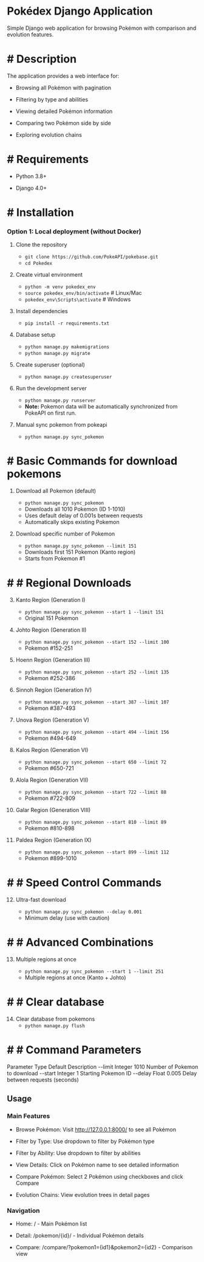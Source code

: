 # Pokédex Django Application
Simple Django web application for browsing Pokémon with comparison and evolution features.

# # Description
The application provides a web interface for:

- Browsing all Pokémon with pagination

- Filtering by type and abilities

- Viewing detailed Pokémon information

- Comparing two Pokémon side by side

- Exploring evolution chains



# # Requirements
- Python 3.8+

- Django 4.0+


# #  Installation

### Option 1: Local deployment (without Docker)

1. Clone the repository 
    - `git clone https://github.com/PokeAPI/pokebase.git`
    - `cd Pokedex`

2. Create virtual environment
    - `python -m venv pokedex_env`
    - `source pokedex_env/bin/activate`  # Linux/Mac
    - `pokedex_env\Scripts\activate`     # Windows

3. Install dependencies
    - `pip install -r requirements.txt`

4. Database setup
    - `python manage.py makemigrations`
    - `python manage.py migrate`

5. Create superuser (optional)
    - `python manage.py createsuperuser`

6. Run the development server
    - `python manage.py runserver`
    - **Note:** Pokemon data will be automatically synchronized from PokeAPI on first run.

7. Manual sync pokemon from pokeapi
    - `python manage.py sync_pokemon`


# #  Basic Commands for download pokemons

1. Download all Pokemon (default)

    - `python manage.py sync_pokemon`
    - Downloads all 1010 Pokemon (ID 1-1010)
    - Uses default delay of 0.001s between requests
    - Automatically skips existing Pokemon

2. Download specific number of Pokemon

    - `python manage.py sync_pokemon --limit 151`
    - Downloads first 151 Pokemon (Kanto region)
    - Starts from Pokemon #1

# # # Regional Downloads
3. Kanto Region (Generation I)

    - `python manage.py sync_pokemon --start 1 --limit 151`
    - Original 151 Pokemon

4. Johto Region (Generation II)

    - `python manage.py sync_pokemon --start 152 --limit 100`
    - Pokemon #152-251

5. Hoenn Region (Generation III)

    - `python manage.py sync_pokemon --start 252 --limit 135`
    - Pokemon #252-386

6. Sinnoh Region (Generation IV)

    - `python manage.py sync_pokemon --start 387 --limit 107`
    - Pokemon #387-493

7. Unova Region (Generation V)

    - `python manage.py sync_pokemon --start 494 --limit 156`
    - Pokemon #494-649

8. Kalos Region (Generation VI)

    - `python manage.py sync_pokemon --start 650 --limit 72`
    - Pokemon #650-721

9. Alola Region (Generation VII)

    - `python manage.py sync_pokemon --start 722 --limit 88`
    - Pokemon #722-809

10. Galar Region (Generation VIII)

    - `python manage.py sync_pokemon --start 810 --limit 89`
    - Pokemon #810-898

11. Paldea Region (Generation IX)

    - `python manage.py sync_pokemon --start 899 --limit 112`
    - Pokemon #899-1010

# # # Speed Control Commands
12. Ultra-fast download

    - `python manage.py sync_pokemon --delay 0.001`
    - Minimum delay (use with caution)

# # # Advanced Combinations
13. Multiple regions at once

    - `python manage.py sync_pokemon --start 1 --limit 251`
    - Multiple regions at once (Kanto + Johto)

# # # Clear database
14. Clear database from pokemons
    - `python manage.py flush`

# # # Command Parameters
Parameter	Type	Default	Description
--limit	    Integer	1010	Number of Pokemon to download
--start	    Integer	1	    Starting Pokemon ID
--delay	    Float	0.005	Delay between requests (seconds)

## Usage

### Main Features
- Browse Pokémon: Visit http://127.0.0.1:8000/ to see all Pokémon

- Filter by Type: Use dropdown to filter by Pokémon type

- Filter by Ability: Use dropdown to filter by abilities

- View Details: Click on Pokémon name to see detailed information

- Compare Pokémon: Select 2 Pokémon using checkboxes and click Compare

- Evolution Chains: View evolution trees in detail pages

### Navigation
- Home: / - Main Pokémon list

- Detail: /pokemon/{id}/ - Individual Pokémon details

- Compare: /compare/?pokemon1={id1}&pokemon2={id2} - Comparison view

